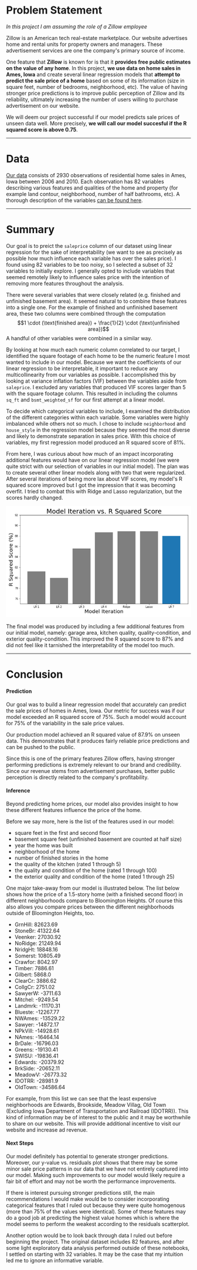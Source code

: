 # Problem Statement

*In this project I am assuming the role of a Zillow employee*

Zillow is an American tech real-estate marketplace. Our website advertises home and rental units for property owners and managers. These advertisement services are one the company's primary source of income.

One feature that **Zillow** is known for is that it **provides free public estimates on the value of any home**. In this project, **we use data on home sales in Ames, Iowa** and create several linear regression models that **attempt to predict the sale price of a home** based on some of its information (size in square feet, number of bedrooms, neighborhood, etc). The value of having stronger price predictions is to improve public perception of Zillow and its reliability, ultimately increasing the number of users willing to purchase advertisement on our website.

We will deem our project successful if our model predicts sale prices of unseen data well. More precisely, **we will call our model succesful if the R squared score is above 0.75**.

---
# Data

[Our data](https://www.kaggle.com/datasets/prevek18/ames-housing-dataset) consists of 2930 observations of residential home sales in Ames, Iowa between 2006 and 2010. Each observation has 82 variables describing various features and qualities of the home and property (for example land contour, neighborhood, number of half bathrooms, etc). A thorough description of the variables [can be found here](https://jse.amstat.org/v19n3/decock/DataDocumentation.txt).

---

# Summary

Our goal is to preict the `saleprice` column of our dataset using linear regression for the sake of interpretability (we want to see as precisely as possible how much influence each variable has over the sales price). I found using 82 variables to be too noisy, so I selected a subset of 32 variables to initially explore. I generally opted to include variables that seemed remotely likely to influence sales price with the intention of removing more features throughout the analysis.

There were several variables that were closely related (e.g. finished and unfinished basement area). It seemed natural to to combine these features into a single one. For the example of finished and unfinished basement area, these two columns were combined through the computation $$1 \cdot (\text{finished area}) + \frac{1}{2} \cdot (\text{unfinished area})$$
A handful of other variables were combined in a similar way.

By looking at how much each numeric column correlated to our target, I identified the square footage of each home to be the numeric feature I most wanted to include in our model. Because we want the coefficients of our linear regression to be interpretable, it important to reduce any multicollinearity from our variables as possible. I accomplished this by looking at variance inflation factors (VIF) between the variables aside from `saleprice`. I excluded any variables that produced VIF scores larger than 5 with the square footage column. This resulted in including the columns `sq_ft` and `bsmt_weighted_sf` for our first attempt at a linear model.

To decide which categorical variables to include, I examined the distribution of the different categories within each variable. Some variables were highly imbalanced while others not so much. I chose to include `neighborhood` and `house_style` in the regression model because they seemed the most diverse and likely to demonstrate separation in sales price. With this choice of variables, my first regression model produced an R squared score of 81%.

From here, I was curious about how much of an impact incorporating additional features would have on our linear regression model (we were quite strict with our selection of variables in our initial model). The plan was to create several other linear models along with two that were regularized. After several iterations of being more lax about VIF scores, my model's R squared score improved but I got the impression that it was becoming overfit. I tried to combat this with Ridge and Lasso regularization, but the scores hardly changed.

![A bar graph of R squared scores for different linear models.](images/iteration_scores.png)

The final model was produced by including a few additional features from our initial model, namely: garage area, kitchen quality, quality-condition, and exterior quality-condition. This improved the R squared score to 87% and did not feel like it tarnished the interpretability of the model too much.

---

# Conclusion

#### Prediction

Our goal was to build a linear regression model that accurately can predict the sale prices of homes in Ames, Iowa. Our metric for success was if our model exceeded an R squared score of 75%. Such a model would account for 75% of the variability in the sale price values.

Our production model achieved an R squared value of 87.9% on unseen data. This demonstrates that it produces fairly reliable price predictions and can be pushed to the public.

Since this is one of the primary features Zillow offers, having stronger performing predictions is extremely relevant to our brand and credibility. Since our revenue stems from advertisement purchases, better public perception is directly related to the company's profitability.

#### Inference 

Beyond predicting home prices, our model also provides insight to how these different features influence the price of the home.

Before we say more, here is the list of the features used in our model:
- square feet in the first and second floor
- basement square feet (unfinished basement are counted at half size)
- year the home was built
- neighborhood of the home
- number of finished stories in the home
- the quality of the kitchen (rated 1 through 5)
- the quality and condition of the home (rated 1 through 100)
- the exterior quality and condition of the home (rated 1 through 25)

One major take-away from our model is illustrated below. The list below shows how the price of a 1.5-story home (with a finished second floor) in different neighborhoods compare to Bloomington Heights. Of course this also allows you compare prices between the different neighborhoods outside of Bloomington Heights, too.

- GrnHill: 82623.69
- StoneBr: 41322.64
- Veenker: 27030.92
- NoRidge: 21249.94
- NridgHt: 18848.16
- Somerst: 10805.49
- Crawfor: 8042.97
- Timber: 7886.61
- Gilbert: 5868.0
- ClearCr: 3886.62
- CollgCr: 2751.02
- SawyerW: -3711.63
- Mitchel: -9249.54
- Landmrk: -11170.31
- Blueste: -12267.77
- NWAmes: -13529.22
- Sawyer: -14872.17
- NPkVill: -14928.61
- NAmes: -16464.14
- BrDale: -16796.03
- Greens: -19130.41
- SWISU: -19836.41
- Edwards: -20379.92
- BrkSide: -20652.11
- MeadowV: -26773.32
- IDOTRR: -28981.9
- OldTown: -34586.64

For example, from this list we can see that the least expensive neighborhoods are Edwards, Brookside, Meadow Villag, Old Town (Excluding Iowa Department of Transportation and Railroad (IDOTRR)). This kind of information may be of interest to the public and it may be worthwhile to share on our website. This will provide additional incentive to visit our website and increase ad revenue.

#### Next Steps

Our model definitely has potential to generate stronger predictions. Moreover, our y-value vs. residuals plot shows that there may be some minor sale price patterns in our data that we have not entirely captured into our model. Making such improvements to our model would likely require a fair bit of effort and may not be worth the performance improvements.

If there is interest pursuing stronger predictions still, the main recommendations I would make would be to consider incorporating categorical features that I ruled out because they were quite homogenous (more than 75% of the values were identical). Some of these features may do a good job at predicting the highest value homes which is where the model seems to perform the weakest according to the residuals scatterplot.

Another option would be to look back through data I ruled out before beginning the project. The original dataset includes 82 features, and after some light exploratory data analysis performed outside of these notebooks, I settled on starting with 32 variables. It may be the case that my intuition led me to ignore an informative variable.